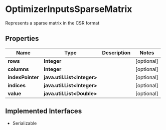 

# OptimizerInputsSparseMatrix

Represents a sparse matrix in the CSR format

## Properties

Name | Type | Description | Notes
------------ | ------------- | ------------- | -------------
**rows** | **Integer** |  |  [optional]
**columns** | **Integer** |  |  [optional]
**indexPointer** | **java.util.List&lt;Integer&gt;** |  |  [optional]
**indices** | **java.util.List&lt;Integer&gt;** |  |  [optional]
**value** | **java.util.List&lt;Double&gt;** |  |  [optional]


## Implemented Interfaces

* Serializable


